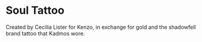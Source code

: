 # Soul Tattoo

Created by Cecilia Lister for Kenzo, in exchange for gold and the shadowfell brand tattoo that Kadmos wore.